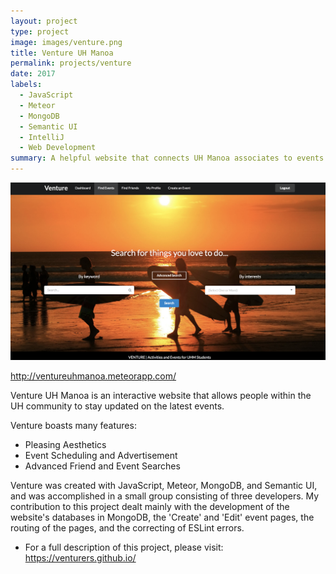 ```yaml
---
layout: project
type: project
image: images/venture.png
title: Venture UH Manoa
permalink: projects/venture
date: 2017
labels:
  - JavaScript
  - Meteor
  - MongoDB
  - Semantic UI
  - IntelliJ
  - Web Development
summary: A helpful website that connects UH Manoa associates to events and friends.
---
```


![](../images/venture-landing.png)

<http://ventureuhmanoa.meteorapp.com/>

Venture UH Manoa is an interactive website that allows people within the UH community to stay updated on the latest events.

Venture boasts many features:
 - Pleasing Aesthetics
 - Event Scheduling and Advertisement
 - Advanced Friend and Event Searches

Venture was created with JavaScript, Meteor, MongoDB, and Semantic UI, and was accomplished in a small group consisting of three developers.
My contribution to this project dealt mainly with the development of the website's databases in MongoDB, the 'Create' and 'Edit' event pages, the routing of the pages, and the correcting of ESLint errors.

* For a full description of this project, please visit: <https://venturers.github.io/>

